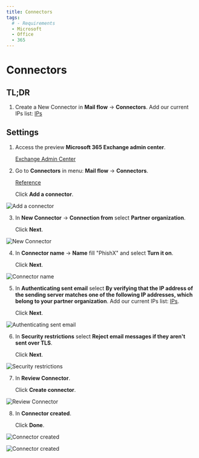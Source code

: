 ```yaml
---
title: Connectors
tags:
  # - Requirements
  - Microsoft
  - Office
  - 365
---
```

# Connectors

## TL;DR

1. Create a New Connector in **Mail flow** -> **Connectors**. Add our current IPs list: [IPs](../ips.html#separated-by-lines)

## Settings

1. Access the preview **Microsoft 365 Exchange admin center**.

   [Exchange Admin Center](https://admin.exchange.microsoft.com/#/homepage)

2. Go to **Connectors** in menu: **Mail flow** -> **Connectors**.

   [Reference](https://docs.microsoft.com/en-us/exchange/mail-flow-best-practices/use-connectors-to-configure-mail-flow/use-connectors-to-configure-mail-flow)

   Click **Add a connector**.

![Add a connector](https://cdn.phishx.io/phishx-docs/images/microsoft_365_02.webp)

3. In **New Connector** -> **Connection from** select **Partner organization**.

   Click **Next**.

![New Connector](https://cdn.phishx.io/phishx-docs/images/microsoft_365_03.webp)

4. In **Connector name** -> **Name** fill "PhishX" and select **Turn it on**.

   Click **Next**.

![Connector name](https://cdn.phishx.io/phishx-docs/images/microsoft_365_04.webp)

5. In **Authenticating sent email** select **By verifying that the IP address of the sending server matches one of the following IP addresses, which belong to your partner organization**. Add our current IPs list: [IPs](../ips.html#separated-by-lines).

   Click **Next**.

![Authenticating sent email](https://cdn.phishx.io/phishx-docs/images/microsoft_365_05.webp)

6. In **Security restrictions** select **Reject email messages if they aren't sent over TLS**.

   Click **Next**.

![Security restrictions](https://cdn.phishx.io/phishx-docs/images/microsoft_365_06.webp)

7. In **Review Connector**.

   Click **Create connector**.

![Review Connector](https://cdn.phishx.io/phishx-docs/images/microsoft_365_07.webp)

8. In **Connector created**.

   Click **Done**.

![Connector created](https://cdn.phishx.io/phishx-docs/images/microsoft_365_08.webp)

![Connector created](https://cdn.phishx.io/phishx-docs/images/microsoft_365_09.webp)
